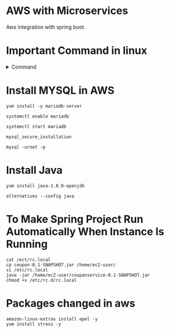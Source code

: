# AWS with Microservices
Aws integration with spring boot.


# Important Command in linux

<details><summary> Command</summary>
<p>

- Present working directory

```
pwd
```

- To make root user

```
sudo -i
```

- Central repo list

```
yum repolist
```

- Show all the list of already installed software/packages

```
yum list installed
```

- Show packages as group

```
yum gruoplist
```

- To install the package

```
yum install <package name> 
```

- To start the service

```
service httpd start
```

- To server the page

```
vi /var/www/html/index.html
```

- To stop the service

```
service httpd stop
```

- To remove the package

```
yum remove httpd 
```

- To see log from last 5 line

```
tail -5 /var/log/yum.log 
```

- To search

```
yum search java
```

</p>

</details>

# Install MYSQL in AWS

```
yum install -y mariadb-server

systemctl enable mariadb

systemctl start mariadb

mysql_secure_installation

mysql -uroot -p
```

# Install Java

```
yum install java-1.8.0-openjdk

alternatives --config java
```

# To Make Spring Project Run Automatically When Instance Is Running

```
cat /ect/rc.local
cp coupon-0.1-SNAPSHOT.jar /home/ec2-user/
vi /etc/rc.local
java -jar /home/ec2-user/coupanservice-0.1-SNAPSHOT.jar
chmod +x /etc/rc.d/rc.local
```

# Packages changed in aws 
```
amazon-linux-extras install epel -y
yum install stress -y
```
